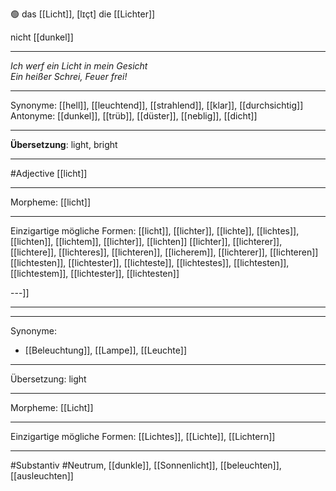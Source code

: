🟢 das [[Licht]], [lɪçt]
die [[Lichter]]

nicht [[dunkel]]

---
*Ich werf ein Licht in mein Gesicht*  
*Ein heißer Schrei, Feuer frei!*  

---
Synonyme: [[hell]], [[leuchtend]], [[strahlend]], [[klar]], [[durchsichtig]]
Antonyme: [[dunkel]], [[trüb]], [[düster]], [[neblig]], [[dicht]]

---
**Übersetzung**:
light, bright

---
#Adjective [[licht]]

---
Morpheme:
[[licht]]

---


Einzigartige mögliche Formen: 
[[licht]], [[lichter]], [[lichte]], [[lichtes]], [[lichten]], [[lichtem]], [[lichter]], [[lichten]]
[[lichter]], [[lichterer]], [[lichtere]], [[lichteres]], [[lichteren]], [[licherem]], [[lichterer]], [[lichteren]]
[[lichtesten]], [[lichtester]], [[lichteste]], [[lichtestes]], [[lichtesten]], [[lichtestem]], [[lichtester]], [[lichtesten]]

---]]


---


---
Synonyme:
- [[Beleuchtung]], [[Lampe]], [[Leuchte]]

---
Übersetzung: light

---
Morpheme:
[[Licht]]

---
Einzigartige mögliche Formen: [[Lichtes]], [[Lichte]], [[Lichtern]]

---
#Substantiv #Neutrum, [[dunkle]], [[Sonnenlicht]], [[beleuchten]], [[ausleuchten]]